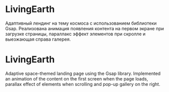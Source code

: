# LivingEarth
Адаптивный лендинг на тему космоса с использованием библиотеки Gsap. Реализована анимация появления контента на первом экране при загрузке страницы, параллакс эффект элементов при скролле и выезжающая справа галерея. 

# LivingEarth
Adaptive space-themed landing page using the Gsap library. Implemented an animation of the content on the first screen when the page loads, parallax effect of elements when scrolling and pop-up gallery on the right. 
